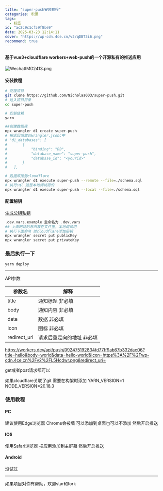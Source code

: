 ```yaml
---
title: "super-push安装教程"
categories: 积累
tags:
  - 标签
id: "ac2c9c1cf59f8be9"
date: 2025-03-23 12:14:11
cover: "https://wp-cdn.4ce.cn/v2/qDBT3i6.png"
recommend: true
---
```


#### 基于vue3+cloudflare workers+web-push的一个开源私有的推送应用

![WechatIMG2413.png](https://wp-cdn.4ce.cn/v2/qDBT3i6.png)

#### 安装教程
``` bash
# 克隆项目
git clone https://github.com/Nicholas003/super-push.git
# 进入项目目录
cd super-push
```

``` bash
# 安装依赖
yarn
```
```bash
##创建数据库
npx wrangler d1 create super-push
# 把返回值放到wrangler.jsonc中
# "d1_databases": [
# 		{
# 			"binding": "DB",
# 			"database_name": "super-push",
# 			"database_id": "<yourid>"
# 		}
# 	],

# 数据库推到cloudflare
npx wrangler d1 execute super-push --remote --file=./schema.sql
# 执行sql 这是本地调试用的
npx wrangler d1 execute super-push --local --file=./schema.sql


```
#### 配置秘钥

[生成公钥私钥](https://web-push-codelab.glitch.me/)

``` bash
.dev.vars.example 重命名为 .dev.vars
## 上面网站的东西放在文件里，本地调试用
# 执行下面命令 给cloudflare添加秘钥
npx wrangler secret put publicKey
npx wrangler secret put privateKey

```
### 最后执行一下 
``` bash
yarn deploy
```

---

API参数


|  参数名   | 解释  |
|  ----  | ----  |
| title  | 通知标题 非必填 |
| body  | 通知内容 非必填 |
|  data | 数据 非必填 |
| icon  | 图标 非必填 |
| redirect_uri  | 请求后重定向的地址 非必填 |

https://workers.dev/api/push/092475192834fd77ff9ab67b332dac06?title=hello&body=world&data=hello-world&icon=https%3A%2F%2Fwp-cdn.4ce.cn%2Fv2%2FL5Hcdwr.png&redirect_uri=

get或者post请求都可以

如果cloudflare关联了git 需要在构架时添加 YARN_VERSION=1 NODE_VERSION=20.18.3

### 使用教程 

#### PC
建议使用Edge浏览器 Chrome会被墙
可以添加到桌面也可以不添加
然后开启推送
#### IOS
使用Safari浏览器
把应用添加到主屏幕
然后开启推送
#### Android
没试过

---

如果项目对你有帮助，欢迎star和fork